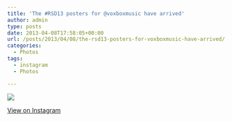 ```yaml
---
title: 'The #RSD13 posters for @voxboxmusic have arrived'
author: admin
type: posts
date: 2013-04-08T17:58:05+00:00
url: /posts/2013/04/08/the-rsd13-posters-for-voxboxmusic-have-arrived/
categories:
  - Photos
tags:
  - instagram
  - Photos

---
```

![][1]

<p class="view-instagram">
  <a href="http://instagram.com/p/X2lqHiqlsF/">View on Instagram</a>
</p>

 [1]: http://lobban.org/wordpress//HLIC/8000b90931506ae079069150ba769881.jpg